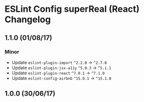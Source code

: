 # ESLint Config superReal (React) Changelog

## 1.1.0 (01/08/17)

### Minor

- Update `eslint-plugin-import` `^2.2.0` → `^2.7.0`
- Update `eslint-plugin-jsx-a11y` `^5.0.3` → `^5.1.1`
- Update `eslint-plugin-react` `^7.0.1` → `^7.1.0`
- Update `eslint-config-airbnb` `^15.0.1` → `^15.1.0`


## 1.0.0 (30/06/17)
